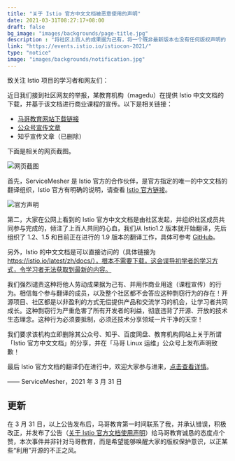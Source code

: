 ```yaml
---
title: "关于 Istio 官方中文文档被恶意使用的声明"
date: 2021-03-31T08:27:17+08:00
draft: false
bg_image: "images/backgrounds/page-title.jpg"
description : "将社区上百人的成果据为己有，将一个既非最新版本也没有任何版权声明的 PDF 标称官方中文文档，真的是太不厚道了。"
link: "https://events.istio.io/istiocon-2021/"
type: "notice"
image: "images/backgrounds/notification.jpg"
---
```


致关注 Istio 项目的学习者和网友们：

近日我们接到社区网友的举报，某教育机构（magedu）在提供 Istio 中文文档的下载，并基于该文档进行商业课程的宣传。以下是相关链接：

- [马哥教育网站下载链接](https://ke.magedu.com/detail/i_60543b9ce4b05a6195c16606/1?fromH5=true)
- [公众号宣传文章](https://mp.weixin.qq.com/s/BnLN6QB1MWvukjS6PiAluQ)
- 知乎宣传文章（已删除）

下面是相关的网页截图。

![网页截图](magejiaoyu.jpg)

首先，ServiceMesher 是 Istio 官方的合作伙伴，是官方指定的唯一的中文文档的翻译组织，Istio 官方有明确的说明，请查看 [Istio 官方链接](https://istio.io/latest/about/community/join/)。

![官方声明](008eGmZEly1gp2csqa4z9j318y040gmg.jpg)

第二，大家在公网上看到的 Istio 官方中文文档是由社区发起，并组织社区成员共同参与完成的，倾注了上百人共同的心血，我们从 Istio1.2 版本就开始翻译，先后组织了 1.2、1.5 和目前正在进行的 1.9 版本的翻译工作，具体可参考 [GitHub](https://github.com/servicemesher/istio-official-translation)。

另外，Istio 的中文文档是可以直接访问的（具体链接为 https://istio.io/latest/zh/docs/），根本不需要下载，这会误导初学者的学习方式，令学习者无法获取到最新的内容。

我们强烈谴责这种将他人劳动成果据为己有、并用作商业用途（课程宣传）的行为。相信每个参与翻译的成员，以及整个社区都不会答应这种剽窃行为的存在！开源项目、社区都是以非盈利的方式无偿提供产品和交流学习的机会，让学习者共同成长。这种剽窃行为严重危害了所有开发者的利益，彻底违背了开源、开放的技术生态理念。这种行为必须要抵制，必须还技术分享领域一片干净的天空！

我们要求该机构立即删除其公众号、知乎、百度网盘、教育机构网站上关于所谓「Istio 官方中文文档」的分享，并在「马哥 Linux 运维」公众号上发布声明致歉！

最后 Istio 官方文档的翻译仍在进行中，欢迎大家参与进来，[点击查看详情](https://i.cloudnative.to/istio/event/istio-doc-translation)。

—— ServiceMesher，2021 年 3 月 31 日

## 更新

在 3 月 31 日，以上公告发布后，马哥教育第一时间联系了我，并承认错误，积极改正，并发布了公告（[关于 Istio 官方文档使用声明](https://mp.weixin.qq.com/s?__biz=MzAxMTkwODIyNA==&mid=2247529088&idx=1&sn=3464684b245073d0f3641a37918e57f9&chksm=9bbbd76faccc5e794e2711cace08e77b7e63983448db65a9fb62891c567fd143c5f4431edc15&mpshare=1&scene=1&srcid=0331NBhdQ74wQn7Sxfjn6YmA&sharer_sharetime=1617170742413&sharer_shareid=6ebbb87f840417a73f21a9535bf0aa28#rd)）给马哥教育诚恳的态度点个赞，本次事件并非针对马哥教育，而是希望能够唤醒大家的版权保护意识，以正某些“利用”开源的不正之风。